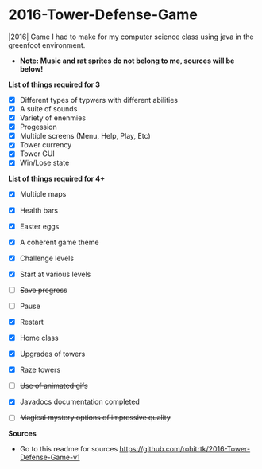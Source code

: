 # 2016-Tower-Defense-Game
|2016| Game I had to make for my computer science class using java in the greenfoot environment.
* **Note: Music and rat sprites do not belong to me, sources will be below!**  

**List of things required for 3**
  - [x] Different types of typwers with different abilities
  - [x] A suite of sounds
  - [x] Variety of enenmies
  - [x] Progession
  - [x] Multiple screens (Menu, Help, Play, Etc)
  - [x] Tower currency
  - [x] Tower GUI
  - [x] Win/Lose state
  
**List of things required for 4+**
  - [x] Multiple maps
  - [x] Health bars
  - [x] Easter eggs
  - [x] A coherent game theme
  - [x] Challenge levels
  - [x] Start at various levels
  - [ ] ~~Save progress~~
  - [ ] Pause
  - [x] Restart
  - [x] Home class
  - [x] Upgrades of towers
  - [x] Raze towers
  - [ ] ~~Use of animated gifs~~
  - [x] Javadocs documentation completed
  - [ ] ~~Magical mystery options of impressive quality~~


**Sources**
  - Go to this readme for sources https://github.com/rohitrtk/2016-Tower-Defense-Game-v1
